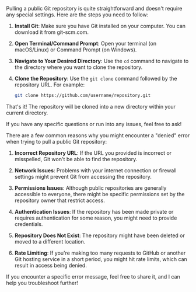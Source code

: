 Pulling a public Git repository is quite straightforward and doesn't require any special settings. Here are the steps you need to follow:

1. **Install Git**: Make sure you have Git installed on your computer. You can download it from git-scm.com.

2. **Open Terminal/Command Prompt**: Open your terminal (on macOS/Linux) or Command Prompt (on Windows).

3. **Navigate to Your Desired Directory**: Use the `cd` command to navigate to the directory where you want to clone the repository.

4. **Clone the Repository**: Use the `git clone` command followed by the repository URL. For example:
   ```sh
   git clone https://github.com/username/repository.git
   ```

That's it! The repository will be cloned into a new directory within your current directory.

If you have any specific questions or run into any issues, feel free to ask!

There are a few common reasons why you might encounter a "denied" error when trying to pull a public Git repository:

1. **Incorrect Repository URL**: If the URL you provided is incorrect or misspelled, Git won't be able to find the repository.

2. **Network Issues**: Problems with your internet connection or firewall settings might prevent Git from accessing the repository.

3. **Permissions Issues**: Although public repositories are generally accessible to everyone, there might be specific permissions set by the repository owner that restrict access.

4. **Authentication Issues**: If the repository has been made private or requires authentication for some reason, you might need to provide credentials.

5. **Repository Does Not Exist**: The repository might have been deleted or moved to a different location.

6. **Rate Limiting**: If you're making too many requests to GitHub or another Git hosting service in a short period, you might hit rate limits, which can result in access being denied.

If you encounter a specific error message, feel free to share it, and I can help you troubleshoot further!
